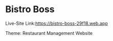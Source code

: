 # Bistro Boss

Live-Site Link:https://bistro-boss-29f18.web.app

Theme: Restaurant Management Website


